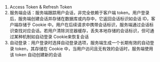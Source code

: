 1. Access Token & Refresh Token
2. 服务端会话：服务端跟踪用户会话，非完全依赖于客户端 token。用户登录后，服务端创建会话并存储在数据库或内存中，它返回会话标识如会话 ID，客户端存储于 Cookie 中。用户在后续请求中携带会话标识，服务端通过会话标识查找对应会话。若用户清除浏览器缓存，丢失本地存储的会话标识，但可通过某种机制如自动登录 Cookie来恢复会话
3. 自动登录：用户登录时选择自动登录选项，服务端生成一个长期有效的自动登录 token，其存储在 Cookie 中，当用户访问且无有效的会话时，服务端使用该 token 自动创建新的会话


